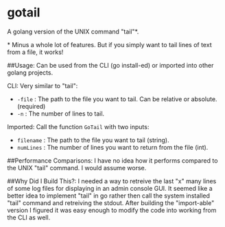 # gotail
A golang version of the UNIX command "tail"*.

\* Minus a whole lot of features. But if you simply want to tail lines of text from a file, it works!

##Usage:
Can be used from the CLI (go install-ed) or imported into other golang projects.

CLI: Very similar to "tail":
- `-file` : The path to the file you want to tail. Can be relative or absolute. (required)
- `-n` : The number of lines to tail.

Imported: Call the function `GoTail` with two inputs:
- `filename` : The path to the file you want to tail (string).
- `numLines` : The number of lines you want to return from the file (int).

##Performance Comparisons:
I have no idea how it performs compared to the UNIX "tail" command. I would assume worse.

##Why Did I Build This?:
I needed a way to retreive the last "x" many lines of some log files for displaying in an admin console GUI.  It seemed like a better idea to implement "tail" in go rather then call the system installed "tail" command and retreiving the stdout.  After building the "import-able" version I figured it was easy enough to modify the code into working from the CLI as well.

